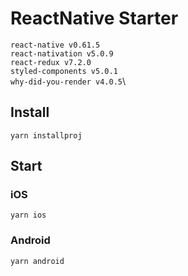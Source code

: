 # ReactNative Starter

`react-native v0.61.5`\
`react-nativation v5.0.9`\
`react-redux v7.2.0`\
`styled-components v5.0.1`\
`why-did-you-render v4.0.5`\

## Install

`yarn installproj`

## Start

### iOS

`yarn ios`

### Android

`yarn android`
